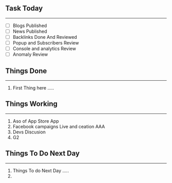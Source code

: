 
## Task Today
---
- [ ] Blogs Published
- [ ] News Published
- [ ] Backlinks Done And Reviewed
- [ ] Popup and Subscribers Review
- [ ] Console and analytics Review 
- [ ] Anomaly Review

## Things Done 
---
1.  First Thing here .....

## Things Working
---
1. Aso of App Store App
2. Facebook campaigns Live and ceation AAA 
3. Devs Discusion 
4. G2 

## Things To Do Next Day 
---
1.  Things To do Next Day .....
2. 




